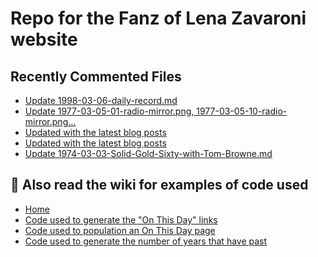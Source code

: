 # Repo for the Fanz of Lena Zavaroni website

## Recently Commented Files
<!-- BLOG-POST-LIST:START -->
- [Update 1998-03-06-daily-record.md](https://github.com/FanzOfLenaZavaroni/fanzoflenazavaroni.github.io/commit/9c49f315c2fe4926314c50522f66ab8bac76d71f)
- [Update 1977-03-05-01-radio-mirror.png, 1977-03-05-10-radio-mirror.png…](https://github.com/FanzOfLenaZavaroni/fanzoflenazavaroni.github.io/commit/fb0b6f71eb69b8d9435ad09166f5a8aa277d6dce)
- [Updated with the latest blog posts](https://github.com/FanzOfLenaZavaroni/fanzoflenazavaroni.github.io/commit/9c21950a1eeca7cfa7436ff19a591c3864262fd6)
- [Updated with the latest blog posts](https://github.com/FanzOfLenaZavaroni/fanzoflenazavaroni.github.io/commit/45ee014c23d178a5818f848d9fc1bdfab856902b)
- [Update 1974-03-03-Solid-Gold-Sixty-with-Tom-Browne.md](https://github.com/FanzOfLenaZavaroni/fanzoflenazavaroni.github.io/commit/5a8cd24b677f47557d2b7c80eebb42df0d99f8f7)
<!-- BLOG-POST-LIST:END -->

## :notebook: Also read the wiki for examples of code used
* [Home](https://github.com/FanzOfLenaZavaroni/fanzoflenazavaroni.github.io/wiki)
* [Code used to generate the "On This Day" links](https://github.com/FanzOfLenaZavaroni/fanzoflenazavaroni.github.io/wiki/On-This-Day-Code)
* [Code used to population an On This Day page](https://github.com/FanzOfLenaZavaroni/fanzoflenazavaroni.github.io/wiki/Code-used-to-population-an-On-This-Day-page)
* [Code used to generate the number of years that have past](https://github.com/FanzOfLenaZavaroni/fanzoflenazavaroni.github.io/wiki/Number-of-years-gone-by-code)
